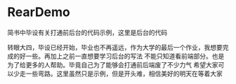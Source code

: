 # RearDemo
简书中毕设有关打通前后台的代码示例，这里是后台的代码

转眼大四，毕设已经开始，毕业也不再遥远，作为大学的最后一个作业，我想要完成的好一些。再加上之前一直想要学习后台的写法
不能只知道看前端部分。也是为了给更多的人帮助。毕竟自己为了能够会打通前后端废了不少力气
希望大家可以少走一些弯路。这里虽然只是示例，但是开头难，相信美好的明天在等着大家
